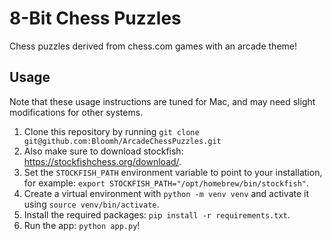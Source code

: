 # 8-Bit Chess Puzzles
Chess puzzles derived from chess.com games with an arcade theme!

## Usage
Note that these usage instructions are tuned for Mac, and may need slight modifications for other systems.

1. Clone this repository by running `git clone git@github.com:Bloomh/ArcadeChessPuzzles.git`
2. Also make sure to download stockfish: https://stockfishchess.org/download/.
3. Set the `STOCKFISH_PATH` environment variable to point to your installation, for example: `export STOCKFISH_PATH="/opt/homebrew/bin/stockfish"`.
4. Create a virtual environment with `python -m venv venv` and activate it using `source venv/bin/activate`.
5. Install the required packages: `pip install -r requirements.txt`.
6. Run the app: `python app.py`!